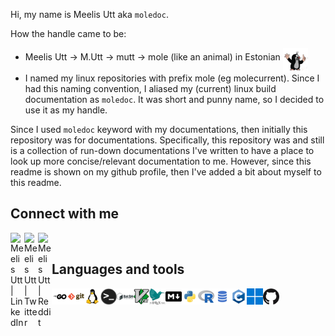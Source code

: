 Hi, my name is Meelis Utt aka `moledoc`.

How the handle came to be:

* Meelis Utt -> M.Utt -> mutt -> mole (like an animal) in Estonian <img align="middle" alt="mole" width="40px" src="https://github.com/moledoc/moledoc/blob/main/images/krtek12.jpg" />
* I named my linux repositories with prefix mole (eg molecurrent). Since I had this naming convention, I aliased my (current) linux build documentation as `moledoc`. It was short and punny name, so I decided to use it as my handle.

Since I used `moledoc` keyword with my documentations, then initially this repository was for documentations.
Specifically, this repository was and still is a collection of run-down documentations I've written to have a place to look up more concise/relevant documentation to me.
However, since this readme is shown on my github profile, then I've added a bit about myself to this readme.

## Connect with me

[<img align="left" alt="Meelis Utt | LinkedIn" width="22px" src="https://cdn.jsdelivr.net/npm/simple-icons@v3/icons/linkedin.svg" />](https://linkedin.com/in/meelis-utt-62a571182)
[<img align="left" alt="Meelis Utt | Twitter" width="22px" src="https://cdn.jsdelivr.net/npm/simple-icons@v3/icons/twitter.svg" />](https://twitter.com/moledoc_?lang=en)
[<img align="left" alt="Meelis Utt | Reddit" width="22px" src="https://cdn.jsdelivr.net/npm/simple-icons@v3/icons/reddit.svg" />](https://www.reddit.com/user/moledoc/)
</br>


## Languages and tools

<img align="left" alt="Golang" width="26px" src="https://raw.githubusercontent.com/github/explore/80688e429a7d4ef2fca1e82350fe8e3517d3494d/topics/go/go.png" />
<img align="left" alt="Git" width="26px" src="https://raw.githubusercontent.com/github/explore/80688e429a7d4ef2fca1e82350fe8e3517d3494d/topics/git/git.png" />
<img align="left" alt="Linux" width="26px" src="https://raw.githubusercontent.com/github/explore/80688e429a7d4ef2fca1e82350fe8e3517d3494d/topics/linux/linux.png" />
<img align="left" alt="Terminal" width="26px" src="https://raw.githubusercontent.com/github/explore/80688e429a7d4ef2fca1e82350fe8e3517d3494d/topics/terminal/terminal.png" />
<img align="left" alt="Bash" width="26px" src="https://raw.githubusercontent.com/github/explore/80688e429a7d4ef2fca1e82350fe8e3517d3494d/topics/bash/bash.png" />
<img align="left" alt="Vim" width="26px" src="https://raw.githubusercontent.com/github/explore/80688e429a7d4ef2fca1e82350fe8e3517d3494d/topics/vim/vim.png" />
<img align="left" alt="LaTeX" width="26px" src="https://raw.githubusercontent.com/github/explore/80688e429a7d4ef2fca1e82350fe8e3517d3494d/topics/latex/latex.png" />
<img align="left" alt="markdown" width="26px" src="https://raw.githubusercontent.com/github/explore/80688e429a7d4ef2fca1e82350fe8e3517d3494d/topics/markdown/markdown.png" />
<img align="left" alt="Python" width="26px" src="https://raw.githubusercontent.com/github/explore/80688e429a7d4ef2fca1e82350fe8e3517d3494d/topics/python/python.png" />
<img align="left" alt="R" width="26px" src="https://raw.githubusercontent.com/github/explore/80688e429a7d4ef2fca1e82350fe8e3517d3494d/topics/r/r.png" />
<img align="left" alt="SQL" width="26px" src="https://raw.githubusercontent.com/github/explore/80688e429a7d4ef2fca1e82350fe8e3517d3494d/topics/sql/sql.png" />
<img align="left" alt="C/C++" width="26px" src="https://raw.githubusercontent.com/github/explore/f3e22f0dca2be955676bc70d6214b95b13354ee8/topics/c/c.png" />
<img align="left" alt="Windows" width="26px" src="https://raw.githubusercontent.com/github/explore/379d49236d826364be968345e0a085d044108cff/topics/windows/windows.png" />
<img align="left" alt="GitHub" width="26px" src="https://raw.githubusercontent.com/github/explore/78df643247d429f6cc873026c0622819ad797942/topics/github/github.png" />
